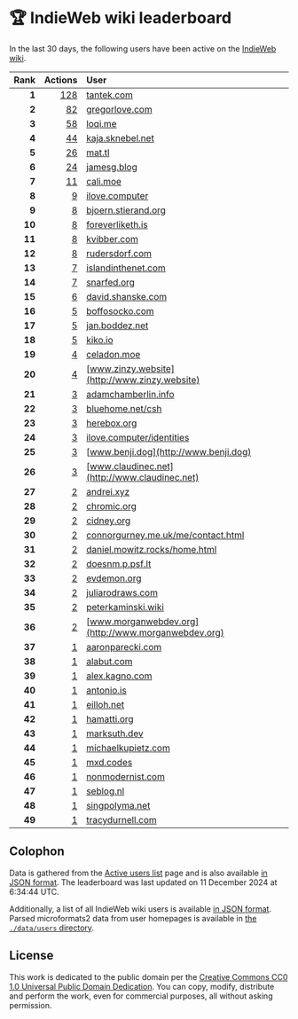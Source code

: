 # 🏆 IndieWeb wiki leaderboard

In the last 30 days, the following users have been active on the [IndieWeb wiki](https://indieweb.org).

| Rank | Actions | User |
|-----:|--------:|:-----|
| **1** | [128](https://indieweb.org/Special:Contributions/Tantek.com) | [tantek.com](http://tantek.com) |
| **2** | [82](https://indieweb.org/Special:Contributions/Gregorlove.com) | [gregorlove.com](http://gregorlove.com) |
| **3** | [58](https://indieweb.org/Special:Contributions/Loqi.me) | [loqi.me](http://loqi.me) |
| **4** | [44](https://indieweb.org/Special:Contributions/Kaja.sknebel.net) | [kaja.sknebel.net](http://kaja.sknebel.net) |
| **5** | [26](https://indieweb.org/Special:Contributions/Mat.tl) | [mat.tl](http://mat.tl) |
| **6** | [24](https://indieweb.org/Special:Contributions/Jamesg.blog) | [jamesg.blog](http://jamesg.blog) |
| **7** | [11](https://indieweb.org/Special:Contributions/Cali.moe) | [cali.moe](http://cali.moe) |
| **8** | [9](https://indieweb.org/Special:Contributions/Ilove.computer) | [ilove.computer](http://ilove.computer) |
| **9** | [8](https://indieweb.org/Special:Contributions/Bjoern.stierand.org) | [bjoern.stierand.org](http://bjoern.stierand.org) |
| **10** | [8](https://indieweb.org/Special:Contributions/Foreverliketh.is) | [foreverliketh.is](http://foreverliketh.is) |
| **11** | [8](https://indieweb.org/Special:Contributions/Kvibber.com) | [kvibber.com](http://kvibber.com) |
| **12** | [8](https://indieweb.org/Special:Contributions/Rudersdorf.com) | [rudersdorf.com](http://rudersdorf.com) |
| **13** | [7](https://indieweb.org/Special:Contributions/Islandinthenet.com) | [islandinthenet.com](http://islandinthenet.com) |
| **14** | [7](https://indieweb.org/Special:Contributions/Snarfed.org) | [snarfed.org](http://snarfed.org) |
| **15** | [6](https://indieweb.org/Special:Contributions/David.shanske.com) | [david.shanske.com](http://david.shanske.com) |
| **16** | [5](https://indieweb.org/Special:Contributions/Boffosocko.com) | [boffosocko.com](http://boffosocko.com) |
| **17** | [5](https://indieweb.org/Special:Contributions/Jan.boddez.net) | [jan.boddez.net](http://jan.boddez.net) |
| **18** | [5](https://indieweb.org/Special:Contributions/Kiko.io) | [kiko.io](http://kiko.io) |
| **19** | [4](https://indieweb.org/Special:Contributions/Celadon.moe) | [celadon.moe](http://celadon.moe) |
| **20** | [4](https://indieweb.org/Special:Contributions/Www.zinzy.website) | [www.zinzy.website](http://www.zinzy.website) |
| **21** | [3](https://indieweb.org/Special:Contributions/Adamchamberlin.info) | [adamchamberlin.info](http://adamchamberlin.info) |
| **22** | [3](https://indieweb.org/Special:Contributions/Bluehome.net_csh) | [bluehome.net/csh](http://bluehome.net/csh) |
| **23** | [3](https://indieweb.org/Special:Contributions/Herebox.org) | [herebox.org](http://herebox.org) |
| **24** | [3](https://indieweb.org/Special:Contributions/Ilove.computer_identities) | [ilove.computer/identities](http://ilove.computer/identities) |
| **25** | [3](https://indieweb.org/Special:Contributions/Www.benji.dog) | [www.benji.dog](http://www.benji.dog) |
| **26** | [3](https://indieweb.org/Special:Contributions/Www.claudinec.net) | [www.claudinec.net](http://www.claudinec.net) |
| **27** | [2](https://indieweb.org/Special:Contributions/Andrei.xyz) | [andrei.xyz](http://andrei.xyz) |
| **28** | [2](https://indieweb.org/Special:Contributions/Chromic.org) | [chromic.org](http://chromic.org) |
| **29** | [2](https://indieweb.org/Special:Contributions/Cidney.org) | [cidney.org](http://cidney.org) |
| **30** | [2](https://indieweb.org/Special:Contributions/Connorgurney.me.uk_me_contact.html) | [connorgurney.me.uk/me/contact.html](http://connorgurney.me.uk/me/contact.html) |
| **31** | [2](https://indieweb.org/Special:Contributions/Daniel.mowitz.rocks_home.html) | [daniel.mowitz.rocks/home.html](http://daniel.mowitz.rocks/home.html) |
| **32** | [2](https://indieweb.org/Special:Contributions/Doesnm.p.psf.lt) | [doesnm.p.psf.lt](http://doesnm.p.psf.lt) |
| **33** | [2](https://indieweb.org/Special:Contributions/Evdemon.org) | [evdemon.org](http://evdemon.org) |
| **34** | [2](https://indieweb.org/Special:Contributions/Juliarodraws.com) | [juliarodraws.com](http://juliarodraws.com) |
| **35** | [2](https://indieweb.org/Special:Contributions/Peterkaminski.wiki) | [peterkaminski.wiki](http://peterkaminski.wiki) |
| **36** | [2](https://indieweb.org/Special:Contributions/Www.morganwebdev.org) | [www.morganwebdev.org](http://www.morganwebdev.org) |
| **37** | [1](https://indieweb.org/Special:Contributions/Aaronparecki.com) | [aaronparecki.com](http://aaronparecki.com) |
| **38** | [1](https://indieweb.org/Special:Contributions/Alabut.com) | [alabut.com](http://alabut.com) |
| **39** | [1](https://indieweb.org/Special:Contributions/Alex.kagno.com) | [alex.kagno.com](http://alex.kagno.com) |
| **40** | [1](https://indieweb.org/Special:Contributions/Antonio.is) | [antonio.is](http://antonio.is) |
| **41** | [1](https://indieweb.org/Special:Contributions/Eilloh.net) | [eilloh.net](http://eilloh.net) |
| **42** | [1](https://indieweb.org/Special:Contributions/Hamatti.org) | [hamatti.org](http://hamatti.org) |
| **43** | [1](https://indieweb.org/Special:Contributions/Marksuth.dev) | [marksuth.dev](http://marksuth.dev) |
| **44** | [1](https://indieweb.org/Special:Contributions/Michaelkupietz.com) | [michaelkupietz.com](http://michaelkupietz.com) |
| **45** | [1](https://indieweb.org/Special:Contributions/Mxd.codes) | [mxd.codes](http://mxd.codes) |
| **46** | [1](https://indieweb.org/Special:Contributions/Nonmodernist.com) | [nonmodernist.com](http://nonmodernist.com) |
| **47** | [1](https://indieweb.org/Special:Contributions/Seblog.nl) | [seblog.nl](http://seblog.nl) |
| **48** | [1](https://indieweb.org/Special:Contributions/Singpolyma.net) | [singpolyma.net](http://singpolyma.net) |
| **49** | [1](https://indieweb.org/Special:Contributions/Tracydurnell.com) | [tracydurnell.com](http://tracydurnell.com) |


## Colophon

Data is gathered from the [Active users list](https://indieweb.org/Special:ActiveUsers) page and is also available [in JSON format](https://github.com/jgarber623/indieweb-wiki-leaderboard/blob/main/data/leaderboard.json). The leaderboard was last updated on 11 December 2024 at 6:34:44 UTC.

Additionally, a list of all IndieWeb wiki users is available [in JSON format](https://github.com/jgarber623/indieweb-wiki-leaderboard/blob/main/data/users.json). Parsed microformats2 data from user homepages is available in [the `./data/users` directory](https://github.com/jgarber623/indieweb-wiki-leaderboard/blob/main/data/users).

## License

This work is dedicated to the public domain per the [Creative Commons CC0 1.0 Universal Public Domain Dedication](https://creativecommons.org/publicdomain/zero/1.0/). You can copy, modify, distribute and perform the work, even for commercial purposes, all without asking permission.
